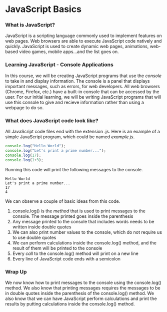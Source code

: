 # JavaScript Basics

### What is JavaScript?

JavaScript is a scripting language commonly used to implement features on web pages. Web browsers are able to execute JavaScript code natively and quickly. JavaScript is used to create dynamic web pages, animations, web-based video games, mobile apps...and the list goes on.

### Learning JavaScript - Console Applications

In this course, we will be creating JavaScript programs that use the *console* to take in and display information. The console is a panel that displays important messages, such as errors, for web developers. All web browsers (Chrome, Firefox, etc.) have a built-in console that can be accessed by the user. For our initial learning, we will be writing JavaScript programs that will use this console to give and recieve information rather than using a webpage to do so. 

### What does JavaScript code look like?

All JavaScript code files end with the extension .js. Here is an example of a simple JavaScript program, which could be named *example.js*.

```javascript
console.log("Hello World");
console.log("Let's print a prime number...");
console.log(17);
console.log(1+3);
```

Running this code will print the following messages to the console.
```
Hello World
Let's print a prime number...
17
4
```

We can observe a couple of basic ideas from this code.

1. console.log() is the *method* that is used to print messages to the console. The message printed goes inside the parenthesis
2. Any message printed to the console that includes words needs to be written inside double quotes
3. We can also print number values to the console, which do not require us to use double quotes
4. We can perform calculations inside the console.log() method, and the result of them will be printed to the console
5. Every *call* to the console.log() method will print on a new line
6. Every line of JavaScript code ends with a semicolon

### Wrap Up

We now know how to print messages to the console using the console.log() method. We also know that printing messages requires the messages to be in double quotes inside the parenthesis of the console.log() method. We also know that we can have JavaScript perform calculations and print the results by putting calculations inside the console.log() method. 